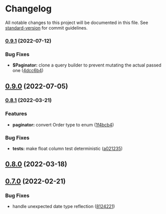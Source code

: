 # Changelog

All notable changes to this project will be documented in this file. See [standard-version](https://github.com/conventional-changelog/standard-version) for commit guidelines.

### [0.9.1](https://github.com/benjamin658/typeorm-cursor-pagination/compare/v0.9.0...v0.9.1) (2022-07-12)


### Bug Fixes

* **$Paginator:** clone a query builder to prevent mutating the actual passed one ([4dcc6b4](https://github.com/benjamin658/typeorm-cursor-pagination/commit/4dcc6b450be885d42f7990f66346aba9de70a4fc))

## [0.9.0](https://github.com/benjamin658/typeorm-cursor-pagination/compare/v0.8.1...v0.9.0) (2022-07-05)

### [0.8.1](https://github.com/benjamin658/typeorm-cursor-pagination/compare/v0.8.0...v0.8.1) (2022-03-21)


### Features

* **paginator:** convert Order type to enum ([1f4bcb4](https://github.com/benjamin658/typeorm-cursor-pagination/commit/1f4bcb447956ca497bcbada997c722d5899e77ae))


### Bug Fixes

* **tests:** make float column test deterministic ([a021235](https://github.com/benjamin658/typeorm-cursor-pagination/commit/a021235cd95e415e2732efac8f89adf5f4258448))

## [0.8.0](https://github.com/benjamin658/typeorm-cursor-pagination/compare/v0.7.0...v0.8.0) (2022-03-18)

## [0.7.0](https://github.com/benjamin658/typeorm-cursor-pagination/compare/v0.6.0...v0.7.0) (2022-02-21)


### Bug Fixes

* handle unexpected date type reflection ([8124221](https://github.com/benjamin658/typeorm-cursor-pagination/commit/8124221060c8e0dca3740dbf9efc902d96a7e129))

